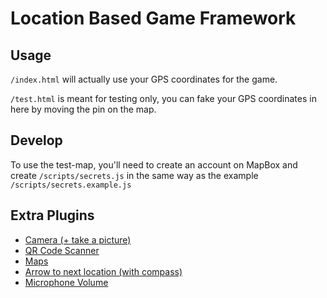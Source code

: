 # Location Based Game Framework

## Usage

`/index.html` will actually use your GPS coordinates for the game.

`/test.html` is meant for testing only, you can fake your GPS coordinates in here by moving the pin on the map.

## Develop

To use the test-map, you'll need to create an account on MapBox and create `/scripts/secrets.js` in the same way as the example `/scripts/secrets.example.js`

## Extra Plugins

- [Camera (+ take a picture)](scripts/camera.js)
- [QR Code Scanner](scripts/qr-scanner.js)
- [Maps](scripts/maps.js)
- [Arrow to next location (with compass)](scripts/point-to-location.js)
- [Microphone Volume](scripts/microphone.js)
